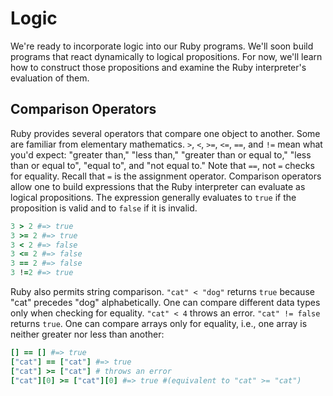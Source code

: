 # Logic

We're ready to incorporate logic into our Ruby programs. We'll soon build
programs that react dynamically to logical propositions. For now, we'll learn
how to construct those propositions and examine the Ruby interpreter's
evaluation of them.


## Comparison Operators

Ruby provides several operators that compare one object to another. Some are
familiar from elementary mathematics. `>`, `<`, `>=`, `<=`, `==`, and `!=` mean
what you'd expect: "greater than," "less than," "greater than or equal to,"
"less than or equal to", "equal to", and "not equal to." Note that `==`, not `=`
checks for equality. Recall that `=` is the assignment operator. Comparison
operators allow one to build expressions that the Ruby interpreter can evaluate
as logical propositions. The expression generally evaluates to `true` if the
proposition is valid and to `false` if it is invalid.

```ruby
3 > 2 #=> true
3 >= 2 #=> true
3 < 2 #=> false
3 <= 2 #=> false
3 == 2 #=> false
3 !=2 #=> true
```

Ruby also permits string comparison. `"cat" < "dog"` returns `true` because
"cat" precedes "dog" alphabetically. One can compare different data types only
when checking for equality. `"cat" < 4` throws an error. `"cat" != false`
returns `true`. One can compare arrays only for equality, i.e., one array is
neither greater nor less than another:

```ruby
[] == [] #=> true
["cat"] == ["cat"] #=> true
["cat"] >= ["cat"] # throws an error
["cat"][0] >= ["cat"][0] #=> true #(equivalent to "cat" >= "cat")
```
